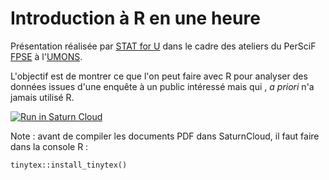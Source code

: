 # Introduction à R en une heure

Présentation réalisée par [STAT for U](https://web.umons.ac.be/STATforU/) dans le cadre des ateliers du PerSciF [FPSE](https://web.umons.ac.be/fpse/fr/) à l'[UMONS](https://web.umons.ac.be/fr/).

L'objectif est de montrer ce que l'on peut faire avec R pour analyser des données issues d'une enquête à un public intéressé mais qui , *a priori* n'a jamais utilisé R.

[![Run in Saturn Cloud](https://saturncloud.io/images/embed/run-in-saturn-cloud.svg)](https://app.community.saturnenterprise.io/dash/o/community/resources?templateId=b016890aece1444daf9e6deecb4a5c6e)

Note : avant de compiler les documents PDF dans SaturnCloud, il faut faire dans la console R :

    tinytex::install_tinytex()
